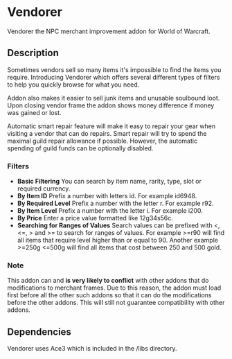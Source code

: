 # Vendorer
Vendorer the NPC merchant improvement addon for World of Warcraft.

## Description
Sometimes vendors sell so many items it's impossible to find the items you require. Introducing Vendorer which offers several different types of filters to help you quickly browse for what you need.

Addon also makes it easier to sell junk items and unusable soulbound loot. Upon closing vendor frame the addon shows money difference if money was gained or lost.

Automatic smart repair feature will make it easy to repair your gear when visiting a vendor that can do repairs. Smart repair will try to spend the maximal guild repair allowance if possible. However, the automatic spending of guild funds can be optionally disabled.

### Filters

* **Basic Filtering** You can search by item name, rarity, type, slot or required currency.
* **By Item ID** Prefix a number with letters id. For example id6948.
* **By Required Level** Prefix a number with the letter r. For example r92.
* **By Item Level** Prefix a number with the letter i. For example i200.
* **By Price** Enter a price value formatted like 12g34s56c.
* **Searching for Ranges of Values** Search values can be prefixed with <, <=, > and >= to search for ranges of values. For example >=r90 will find all items that require level higher than or equal to 90. Another example >=250g <=500g will find all items that cost between 250 and 500 gold.

### Note

This addon can and **is very likely to conflict** with other addons that do modifications to merchant frames. Due to this reason, the addon must load first before all the other such addons so that it can do the modifications before the other addons. This will still not guarantee compatibility with other addons.

## Dependencies
Vendorer uses Ace3 which is included in the /libs directory.
